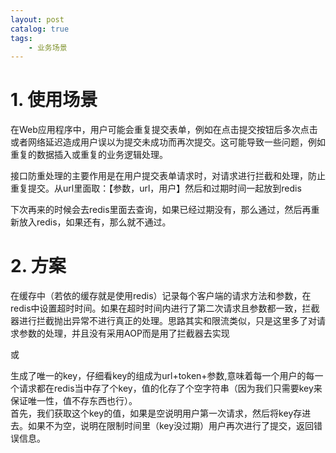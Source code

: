 ```yaml
---
layout: post   	
catalog: true 	
tags:
    - 业务场景
---
```

# 1. 使用场景

在Web应用程序中，用户可能会重复提交表单，例如在点击提交按钮后多次点击或者网络延迟造成用户误以为提交未成功而再次提交。这可能导致一些问题，例如重复的数据插入或重复的业务逻辑处理。

接口防重处理的主要作用是在用户提交表单请求时，对请求进行拦截和处理，防止重复提交。从url里面取：【参数，url，用户】然后和过期时间一起放到redis

下次再来的时候会去redis里面去查询，如果已经过期没有，那么通过，然后再重新放入redis，如果还有，那么就不通过。


# 2. 方案

在缓存中（若依的缓存就是使用redis）记录每个客户端的请求方法和参数，在redis中设置超时时间。如果在超时时间内进行了第二次请求且参数都一致，拦截器进行拦截抛出异常不进行真正的处理。思路其实和限流类似，只是这里多了对请求参数的处理，并且没有采用AOP而是用了拦截器去实现



或

生成了唯一的key，仔细看key的组成为url+token+参数,意味着每一个用户的每一个请求都在redis当中存了个key，值的化存了个空字符串（因为我们只需要key来保证唯一性，值不存东西也行）。  
首先，我们获取这个key的值，如果是空说明用户第一次请求，然后将key存进去。如果不为空，说明在限制时间里（key没过期）用户再次进行了提交，返回错误信息。
